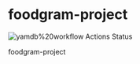 # foodgram-project
<!---
https://github.com/cement-hools/foodgram-project/workflows/foodgram/badge.svg
--->
![yamdb%20workflow Actions Status](https://github.com/cement-hools/foodgram-project/workflows/foodgram%20workflow/badge.svg)

foodgram-project
